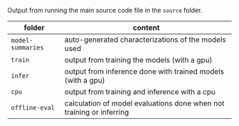 Output from running the main source code file in the `source` folder.

|  folder           | content |
| ----------------- | ------- |
| `model-summaries` | auto-generated characterizations of the models used |
| `train`           | output from training the models (with a gpu) |
| `infer`           | output from inference done with trained models (with a gpu) |
| `cpu`             | output from training and inference with a cpu |
| `offline-eval`    | calculation of model evaluations done when not training or inferring |

